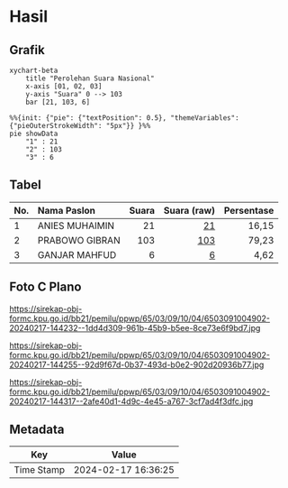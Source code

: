 # Hasil

## Grafik

```mermaid
xychart-beta
    title "Perolehan Suara Nasional"
    x-axis [01, 02, 03]
    y-axis "Suara" 0 --> 103
    bar [21, 103, 6]
```

```mermaid
%%{init: {"pie": {"textPosition": 0.5}, "themeVariables": {"pieOuterStrokeWidth": "5px"}} }%%
pie showData
    "1" : 21
    "2" : 103
    "3" : 6
```

## Tabel

| No. | Nama Paslon    | Suara | Suara (raw) | Persentase |
|:--- |:-------------- | -----:| -----------:| ----------:|
| 1   | ANIES MUHAIMIN | 21    | [21][p-1]   | 16,15      |
| 2   | PRABOWO GIBRAN | 103   | [103][p-2]  | 79,23      |
| 3   | GANJAR MAHFUD  | 6     | [6][p-3]    | 4,62       |


[p-1]: https://github.com/gigit-pemilu/pemilu-2024/blob/main/pilpres/hitung-suara/sub/65-kalimantan-utara/sub/03-nunukan/sub/09-nunukan-selatan/sub/1004-tanjung-harapan/sub/902-tps/sub/paslon-1.txt
[p-2]: https://github.com/gigit-pemilu/pemilu-2024/blob/main/pilpres/hitung-suara/sub/65-kalimantan-utara/sub/03-nunukan/sub/09-nunukan-selatan/sub/1004-tanjung-harapan/sub/902-tps/sub/paslon-2.txt
[p-3]: https://github.com/gigit-pemilu/pemilu-2024/blob/main/pilpres/hitung-suara/sub/65-kalimantan-utara/sub/03-nunukan/sub/09-nunukan-selatan/sub/1004-tanjung-harapan/sub/902-tps/sub/paslon-3.txt

## Foto C Plano

https://sirekap-obj-formc.kpu.go.id/bb21/pemilu/ppwp/65/03/09/10/04/6503091004902-20240217-144232--1dd4d309-961b-45b9-b5ee-8ce73e6f9bd7.jpg

https://sirekap-obj-formc.kpu.go.id/bb21/pemilu/ppwp/65/03/09/10/04/6503091004902-20240217-144255--92d9f67d-0b37-493d-b0e2-902d20936b77.jpg

https://sirekap-obj-formc.kpu.go.id/bb21/pemilu/ppwp/65/03/09/10/04/6503091004902-20240217-144317--2afe40d1-4d9c-4e45-a767-3cf7ad4f3dfc.jpg


## Metadata

| Key        | Value               |
| ---------- | ------------------- |
| Time Stamp | 2024-02-17 16:36:25 |



